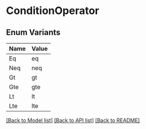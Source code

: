 # ConditionOperator

## Enum Variants

| Name | Value |
|---- | -----|
| Eq | eq |
| Neq | neq |
| Gt | gt |
| Gte | gte |
| Lt | lt |
| Lte | lte |


[[Back to Model list]](../README.md#documentation-for-models) [[Back to API list]](../README.md#documentation-for-api-endpoints) [[Back to README]](../README.md)


